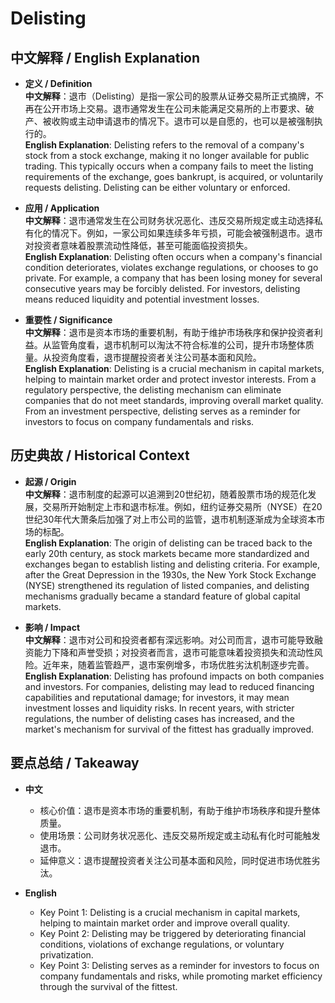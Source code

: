 # Delisting

## 中文解释 / English Explanation

* **定义 / Definition**  
  **中文解释**：退市（Delisting）是指一家公司的股票从证券交易所正式摘牌，不再在公开市场上交易。退市通常发生在公司未能满足交易所的上市要求、破产、被收购或主动申请退市的情况下。退市可以是自愿的，也可以是被强制执行的。  
  **English Explanation**: Delisting refers to the removal of a company's stock from a stock exchange, making it no longer available for public trading. This typically occurs when a company fails to meet the listing requirements of the exchange, goes bankrupt, is acquired, or voluntarily requests delisting. Delisting can be either voluntary or enforced.

* **应用 / Application**  
  **中文解释**：退市通常发生在公司财务状况恶化、违反交易所规定或主动选择私有化的情况下。例如，一家公司如果连续多年亏损，可能会被强制退市。退市对投资者意味着股票流动性降低，甚至可能面临投资损失。  
  **English Explanation**: Delisting often occurs when a company's financial condition deteriorates, violates exchange regulations, or chooses to go private. For example, a company that has been losing money for several consecutive years may be forcibly delisted. For investors, delisting means reduced liquidity and potential investment losses.

* **重要性 / Significance**  
  **中文解释**：退市是资本市场的重要机制，有助于维护市场秩序和保护投资者利益。从监管角度看，退市机制可以淘汰不符合标准的公司，提升市场整体质量。从投资角度看，退市提醒投资者关注公司基本面和风险。  
  **English Explanation**: Delisting is a crucial mechanism in capital markets, helping to maintain market order and protect investor interests. From a regulatory perspective, the delisting mechanism can eliminate companies that do not meet standards, improving overall market quality. From an investment perspective, delisting serves as a reminder for investors to focus on company fundamentals and risks.

## 历史典故 / Historical Context

* **起源 / Origin**  
  **中文解释**：退市制度的起源可以追溯到20世纪初，随着股票市场的规范化发展，交易所开始制定上市和退市标准。例如，纽约证券交易所（NYSE）在20世纪30年代大萧条后加强了对上市公司的监管，退市机制逐渐成为全球资本市场的标配。  
  **English Explanation**: The origin of delisting can be traced back to the early 20th century, as stock markets became more standardized and exchanges began to establish listing and delisting criteria. For example, after the Great Depression in the 1930s, the New York Stock Exchange (NYSE) strengthened its regulation of listed companies, and delisting mechanisms gradually became a standard feature of global capital markets.

* **影响 / Impact**  
  **中文解释**：退市对公司和投资者都有深远影响。对公司而言，退市可能导致融资能力下降和声誉受损；对投资者而言，退市可能意味着投资损失和流动性风险。近年来，随着监管趋严，退市案例增多，市场优胜劣汰机制逐步完善。  
  **English Explanation**: Delisting has profound impacts on both companies and investors. For companies, delisting may lead to reduced financing capabilities and reputational damage; for investors, it may mean investment losses and liquidity risks. In recent years, with stricter regulations, the number of delisting cases has increased, and the market's mechanism for survival of the fittest has gradually improved.

## 要点总结 / Takeaway

* **中文**  
  - 核心价值：退市是资本市场的重要机制，有助于维护市场秩序和提升整体质量。  
  - 使用场景：公司财务状况恶化、违反交易所规定或主动私有化时可能触发退市。  
  - 延伸意义：退市提醒投资者关注公司基本面和风险，同时促进市场优胜劣汰。

* **English**  
  - Key Point 1: Delisting is a crucial mechanism in capital markets, helping to maintain market order and improve overall quality.  
  - Key Point 2: Delisting may be triggered by deteriorating financial conditions, violations of exchange regulations, or voluntary privatization.  
  - Key Point 3: Delisting serves as a reminder for investors to focus on company fundamentals and risks, while promoting market efficiency through the survival of the fittest.